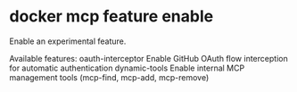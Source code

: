 # docker mcp feature enable

<!---MARKER_GEN_START-->
Enable an experimental feature.

Available features:
  oauth-interceptor      Enable GitHub OAuth flow interception for automatic authentication
  dynamic-tools          Enable internal MCP management tools (mcp-find, mcp-add, mcp-remove)


<!---MARKER_GEN_END-->

